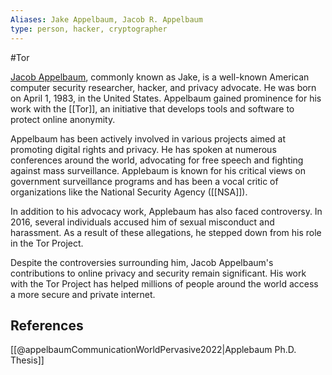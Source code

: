 ```yaml
---
Aliases: Jake Appelbaum, Jacob R. Appelbaum
type: person, hacker, cryptographer
---
```

#Tor 

[Jacob Appelbaum](http://wikipedia.org/en/Jacob_Appelbaum), commonly known as Jake, is a well-known American computer security researcher, hacker, and privacy advocate. He was born on April 1, 1983, in the United States. Appelbaum gained prominence for his work with the [[Tor]], an initiative that develops tools and software to protect online anonymity.

Appelbaum has been actively involved in various projects aimed at promoting digital rights and privacy. He has spoken at numerous conferences around the world, advocating for free speech and fighting against mass surveillance. Applebaum is known for his critical views on government surveillance programs and has been a vocal critic of organizations like the National Security Agency ([[NSA]]).

In addition to his advocacy work, Applebaum has also faced controversy. In 2016, several individuals accused him of sexual misconduct and harassment. As a result of these allegations, he stepped down from his role in the Tor Project.

Despite the controversies surrounding him, Jacob Appelbaum's contributions to online privacy and security remain significant. His work with the Tor Project has helped millions of people around the world access a more secure and private internet.

## References

[[@appelbaumCommunicationWorldPervasive2022|Applebaum Ph.D. Thesis]]
